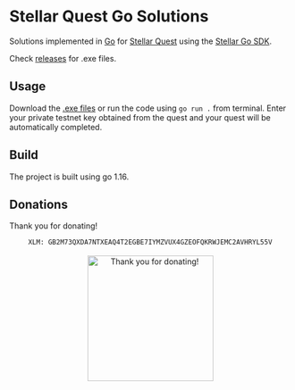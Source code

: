 # Stellar Quest Go Solutions
Solutions implemented in [Go](https://golang.org/) for [Stellar Quest](https://quest.stellar.org/) using the [Stellar Go SDK](https://github.com/stellar/go).

Check [releases](https://github.com/altugbakan/stellar-quest-go/releases/tag/v1.0) for .exe files.

## Usage
Download the [.exe files](https://github.com/altugbakan/stellar-quest-go/releases/tag/v1.0) or run the code using `go run .` from terminal. Enter your private testnet key obtained from the quest and your quest will be automatically completed.

## Build
The project is built using go 1.16.

## Donations
Thank you for donating!

<p align="center">
  <code>XLM: GB2M73QXDA7NTXEAQ4T2EGBE7IYMZVUX4GZEOFQKRWJEMC2AVHRYL55V</code><br><br>
  <img src="https://user-images.githubusercontent.com/43248015/138127292-43500aa8-1d2c-4b8a-940d-b81dd1870d04.png" width="225" alt="Thank you for donating!">
</p>
